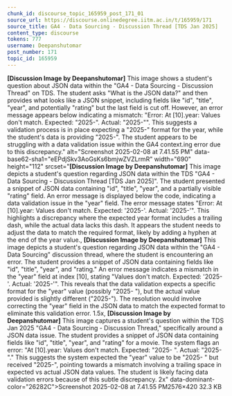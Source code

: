 ```yaml
---
chunk_id: discourse_topic_165959_post_171_01
source_url: https://discourse.onlinedegree.iitm.ac.in/t/165959/171
source_title: GA4 - Data Sourcing - Discussion Thread [TDS Jan 2025]
content_type: discourse
tokens: 777
username: Deepanshutomar
post_number: 171
topic_id: 165959
---
```


**[Discussion Image by Deepanshutomar]** This image shows a student's question about JSON data within the "GA4 - Data Sourcing - Discussion Thread" on TDS. The student asks "What is the JSON data?" and then provides what looks like a JSON snippet, including fields like "id", "title", "year", and potentially "rating" but the last field is cut off. However, an error message appears below indicating a mismatch: "Error: At [10].year: Values don't match. Expected: "2025-". Actual: "2025-"". This suggests a validation process is in place expecting a "2025-" format for the year, while the student's data is providing "2025-". The student appears to be struggling with a data validation issue within the GA4 context.ing error due to this discrepancy." alt="Screenshot 2025-02-08 at 7.41.55 PM" data-base62-sha1="eEPdjSkv3AoGsKs6bmjwZVZLrmR" width="690" height="112" srcset="**[Discussion Image by Deepanshutomar]** This image depicts a student's question regarding JSON data within the TDS "GA4 - Data Sourcing - Discussion Thread [TDS Jan 2025]". The student presented a snippet of JSON data containing "id", "title", "year", and a partially visible "rating" field. An error message is displayed below the code, indicating a data validation issue in the "year" field. The error message states "Error: At [10].year: Values don't match. Expected: '2025-'. Actual: '2025-'". This highlights a discrepancy where the expected year format includes a trailing dash, while the actual data lacks this dash. It appears the student needs to adjust the data to match the required format, likely by adding a hyphen at the end of the year value., **[Discussion Image by Deepanshutomar]** This image depicts a student's question regarding JSON data within the "GA4 - Data Sourcing" discussion thread, where the student is encountering an error. The student provides a snippet of JSON data containing fields like "id", "title", "year", and "rating." An error message indicates a mismatch in the "year" field at index [10], stating "Values don't match. Expected: '2025- '. Actual: '2025-'". This reveals that the data validation expects a specific format for the "year" value (possibly "2025- "), but the actual value provided is slightly different ("2025-"). The resolution would involve correcting the "year" field in the JSON data to match the expected format to eliminate this validation error. 1.5x, **[Discussion Image by Deepanshutomar]** This image captures a student's question within the TDS Jan 2025 "GA4 - Data Sourcing - Discussion Thread," specifically around a JSON data issue. The student provides a snippet of JSON data containing fields like "id", "title", "year", and "rating" for a movie. The system flags an error: "At [10].year: Values don't match. Expected: "2025- ". Actual: "2025-"." This suggests the system expected the "year" value to be "2025- " but received "2025-", pointing towards a mismatch involving a trailing space in expected vs actual JSON data values. The student is likely facing data validation errors because of this subtle discrepancy. 2x" data-dominant-color="26282C">Screenshot 2025-02-08 at 7.41.55 PM2576×420 32.3 KB

